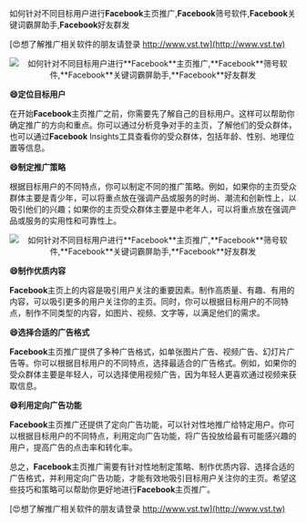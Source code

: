 如何针对不同目标用户进行**Facebook**主页推广,**Facebook**筛号软件,**Facebook**关键词霸屏助手,**Facebook**好友群发

[😍想了解推广相关软件的朋友请登录 http://www.vst.tw](http://www.vst.tw)

 <center><img src="https://vst.tw/MP4/tuiguang/png/5.png" alt="如何针对不同目标用户进行**Facebook**主页推广,**Facebook**筛号软件,**Facebook**关键词霸屏助手,**Facebook**好友群发"></center>

**😄定位目标用户**

在开始**Facebook**主页推广之前，你需要先了解自己的目标用户。这样可以帮助你确定推广的方向和重点。你可以通过分析竞争对手的主页，了解他们的受众群体，也可以通过**Facebook** Insights工具查看你的受众群体，包括年龄、性别、地理位置等信息。

**😄制定推广策略**

根据目标用户的不同特点，你可以制定不同的推广策略。例如，如果你的主页受众群体主要是青少年，可以将重点放在强调产品或服务的时尚、潮流和创新性上，以吸引他们的兴趣；如果你的主页受众群体主要是中老年人，可以将重点放在强调产品或服务的实用性和可靠性上。

 <center><img src="https://vst.tw/MP4/tuiguang/png/3.png" alt="如何针对不同目标用户进行**Facebook**主页推广,**Facebook**筛号软件,**Facebook**关键词霸屏助手,**Facebook**好友群发"></center>

**😄制作优质内容**

**Facebook**主页上的内容是吸引用户关注的重要因素。制作高质量、有趣、有用的内容，可以吸引更多的用户关注你的主页。同时，你可以根据目标用户的不同特点，制作不同类型的内容，如图片、视频、文字等，以满足他们的需求。

**😄选择合适的广告格式**

**Facebook**主页推广提供了多种广告格式，如单张图片广告、视频广告、幻灯片广告等。你可以根据目标用户的不同特点，选择最适合的广告格式。例如，如果你的受众群体主要是年轻人，可以选择使用视频广告，因为年轻人更喜欢通过视频来获取信息。

**😄利用定向广告功能**

**Facebook**主页推广还提供了定向广告功能，可以针对性地推广给特定用户。你可以根据目标用户的不同特点，利用定向广告功能，将广告投放给最有可能感兴趣的用户，提高广告的点击率和转化率。

总之，**Facebook**主页推广需要有针对性地制定策略、制作优质内容、选择合适的广告格式，并利用定向广告功能，才能有效地吸引目标用户关注你的主页。希望这些技巧和策略可以帮助你更好地进行**Facebook**主页推广。

[😍想了解推广相关软件的朋友请登录 http://www.vst.tw](http://www.vst.tw)



